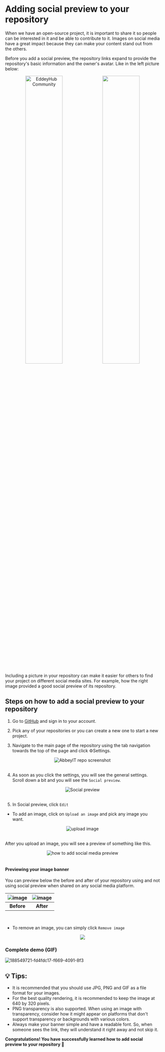 # Adding social preview to your repository

When we have an open-source project, it is important to share it so people can be interested in it and be able to contribute to it. Images on social media have a great impact because they can make your content stand out from the others.

Before you add a social preview, the repository links expand to provide the repository's basic information and the owner's avatar. Like in the left picture below:

<div align="center">
  <img src="https://user-images.githubusercontent.com/93916892/188522879-596581e2-e915-42f1-a1bd-3dc5dce10f19.png" width="49%" alt="EddeyHub Community"/>
  <img src="https://user-images.githubusercontent.com/93916892/188523195-92dc39a9-1926-4812-91ce-5c670ddad0d5.png" width="49%"/>
</div>

</br>

Including a picture in your repository can make it easier for others to find your project on different social media sites. For example, how the right image provided a good social preview of its repository.

## Steps on how to add a social preview to your repository

1. Go to [GitHub](https://github.com) and sign in to your account.

2. Pick any of your repositories or you can create a new one to start a new project.

3. Navigate to the main page of the repository using the tab navigation towards the top of the page and click ⚙Settings.

<div align="center">
  <img src="https://user-images.githubusercontent.com/93916892/188524405-2f20ae20-62ea-4056-ba02-0ccd5a33b31b.png" 
  alt="AbbeyIT repo screenshot"/>
</div>
</br>

4. As soon as you click the settings, you will see the general settings. Scroll down a bit and you will see the `Social preview`.

<div align="center">
  <img src="https://user-images.githubusercontent.com/93916892/188524582-3148100c-8ff6-453e-8d00-2f36f17c3240.png" 
  alt="Social preview"/>
</div>
</br>

5. In Social preview, click `Edit`

- To add an image, click on `Upload an image` and pick any image you want.

<div align="center">
  <img src="https://user-images.githubusercontent.com/93916892/188525196-07465516-1627-4cb8-bf40-29a46e4abe7b.png" 
  alt="upload image"/>
</div>

</br>

After you upload an image, you will see a preview of something like this.

<div align="center">
  <img src="https://user-images.githubusercontent.com/93916892/188525840-76782a16-a97b-44f8-9eef-eefc20da76c8.png" alt="how to add social media preview"/>
</div>

</br>

#### Previewing your image banner

You can preview below the before and after of your repository using and not using social preview when shared on any social media platform.

| ![image](https://user-images.githubusercontent.com/93916892/188542496-d36eeb46-58d6-4a54-87d1-ef35cdbd3008.png) | ![image](https://user-images.githubusercontent.com/93916892/188542525-74365d41-e0f4-4b1e-82bc-b0c3acc97fbd.png) |
| :-------------------------------------------------------------------------------------------------------------: | :-------------------------------------------------------------------------------------------------------------: |
|                                                   **Before**                                                    |                                                    **After**                                                    |

</br>

- To remove an image, you can simply click `Remove image`

<div align="center">
  <img src="https://user-images.githubusercontent.com/93916892/188543037-6dd9813c-b147-4aa3-ab53-d7c08716c5d6.png" />
</div>

### Complete demo (GIF)

![188549721-fd4fdc17-f669-4091-8f3](https://user-images.githubusercontent.com/51878265/189722745-0d0ffeda-9a8a-4103-8321-1e197a404a0f.gif)

## 💡 Tips:

- It is recommended that you should use JPG, PNG and GIF as a file format for your images.
- For the best quality rendering, it is recommended to keep the image at 640 by 320 pixels.
- PNG transparency is also supported. When using an image with transparency, consider how it might appear on platforms that don't support transparency or backgrounds with various colors.
- Always make your banner simple and have a readable font. So, when someone sees the link, they will understand it right away and not skip it.

**Congratulations! You have successfully learned how to add social preview to your repository 🚀**
